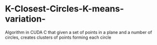# K-Closest-Circles-K-means-variation-
Algorithm in CUDA C that given a set of points in a plane and a number of circles, creates clusters of points forming each circle
